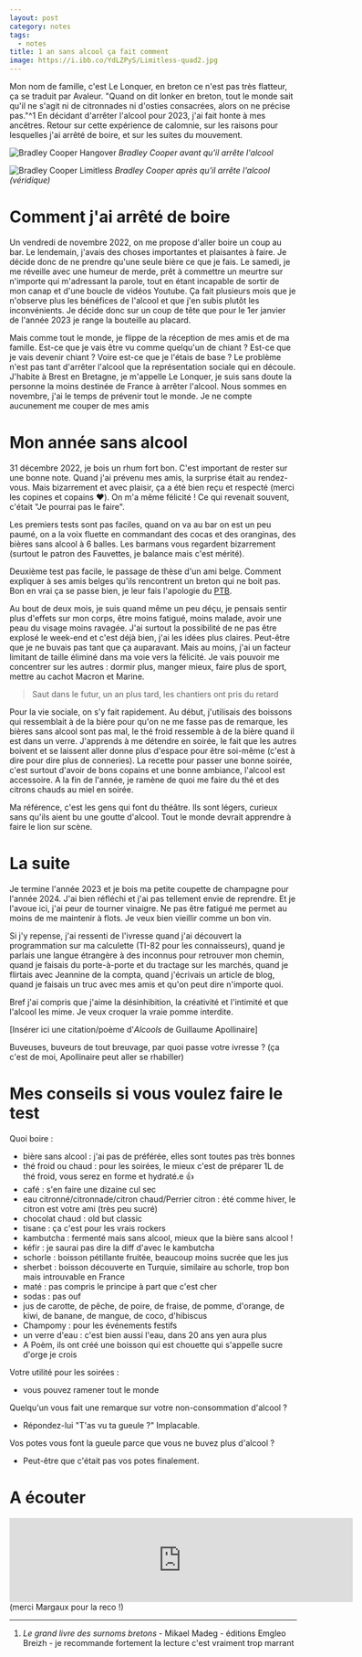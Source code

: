 ```yaml
---
layout: post
category: notes
tags:
  - notes
title: 1 an sans alcool ça fait comment
image: https://i.ibb.co/YdLZPyS/Limitless-quad2.jpg
---
```

Mon nom de famille, c'est Le Lonquer, en breton ce n'est pas très flatteur, ça se traduit par Avaleur. "Quand on dit lonker en breton, tout le monde sait qu'il ne s'agit ni de citronnades ni d'osties consacrées, alors on ne précise pas."^1
En décidant d'arrêter l'alcool pour 2023, j'ai fait honte à mes ancêtres. Retour sur cette expérience de calomnie, sur les raisons pour lesquelles j'ai arrêté de boire, et sur les suites du mouvement.

![Bradley Cooper Hangover](https://i.ibb.co/yXhRhGH/movies-Hangover-Part-II-Bradley-Cooper-1788242.jpg)
_Bradley Cooper avant qu'il arrête l'alcool_

<!--more-->

![Bradley Cooper Limitless](https://i.ibb.co/YdLZPyS/Limitless-quad2.jpg)
_Bradley Cooper après qu'il arrête l'alcool (véridique)_

# Comment  j'ai arrêté de boire

Un vendredi de novembre 2022, on me propose d'aller boire un coup au bar. Le lendemain, j'avais des choses importantes et plaisantes à faire. Je décide donc de ne prendre qu'une seule bière ce que je fais. Le samedi, je me réveille avec une humeur de merde, prêt à commettre un meurtre sur n'importe qui m'adressant la parole, tout en étant incapable de sortir de mon canap et d'une boucle de vidéos Youtube. Ça fait plusieurs mois que je n'observe plus les bénéfices de l'alcool et que j'en subis plutôt les inconvénients. Je décide donc sur un coup de tête que pour le 1er janvier de l'année 2023 je range la bouteille au placard.

Mais comme tout le monde, je flippe de la réception de mes amis et de ma famille. Est-ce que je vais être vu comme quelqu'un de chiant ? Est-ce que je vais devenir chiant ? Voire est-ce que je l'étais de base ? Le problème n'est pas tant d'arrêter l'alcool que la représentation sociale qui en découle. J'habite à Brest en Bretagne, je m'appelle Le Lonquer, je suis sans doute la personne la moins destinée de France à arrêter l'alcool. Nous sommes en novembre, j'ai le temps de prévenir tout le monde. Je ne compte aucunement me couper de mes amis

# Mon année sans alcool

31 décembre 2022, je bois un rhum fort bon. C'est important de rester sur une bonne note.
Quand j'ai prévenu mes amis, la surprise était au rendez-vous. Mais bizarrement et avec plaisir, ça a été bien reçu et respecté (merci les copines et copains ❤️). On m'a même félicité ! Ce qui revenait souvent, c'était "Je pourrai pas le faire".

Les premiers tests sont pas faciles, quand on va au bar on est un peu paumé, on a la voix fluette en commandant des cocas et des oranginas, des bières sans alcool à 6 balles. Les barmans vous regardent bizarrement (surtout le patron des Fauvettes, je balance mais c'est mérité).

Deuxième test pas facile, le passage de thèse d'un ami belge. Comment expliquer à ses amis belges qu'ils rencontrent un breton qui ne boit pas. Bon en vrai ça se passe bien, je leur fais l'apologie du [PTB](https://www.ptb.be/).

Au bout de deux mois, je suis quand même un peu déçu, je pensais sentir plus d'effets sur mon corps, être moins fatigué, moins malade, avoir une peau du visage moins ravagée. J'ai surtout la possibilité de ne pas être explosé le week-end et c'est déjà bien, j'ai les idées plus claires. Peut-être que je ne buvais pas tant que ça auparavant. Mais au moins, j'ai un facteur limitant de taille éliminé dans ma voie vers la félicité. Je vais pouvoir me concentrer sur les autres : dormir plus, manger mieux, faire plus de sport, mettre au cachot Macron et Marine.

> Saut dans le futur, un an plus tard, les chantiers ont pris du retard

Pour la vie sociale, on s'y fait rapidement. Au début, j'utilisais des boissons qui ressemblait à de la bière pour qu'on ne me fasse pas de remarque, les bières sans alcool sont pas mal, le thé froid ressemble à de la bière quand il est dans un verre. J'apprends à me détendre en soirée, le fait que les autres boivent et se laissent aller donne plus d'espace pour être soi-même (c'est à dire pour dire plus de conneries). La recette pour passer une bonne soirée, c'est surtout d'avoir de bons copains et une bonne ambiance, l'alcool est accessoire. A la fin de l'année, je ramène de quoi me faire du thé et des citrons chauds au miel en soirée.

Ma référence, c'est les gens qui font du théâtre. Ils sont légers, curieux sans qu'ils aient bu une goutte d'alcool. Tout le monde devrait apprendre à faire le lion sur scène.

# La suite

Je termine l'année 2023 et je bois ma petite coupette de champagne pour l'année 2024. J'ai bien réfléchi et j'ai pas tellement envie de reprendre. Et je l'avoue ici, j'ai peur de tourner vinaigre. Ne pas être fatigué me permet au moins de me maintenir à flots. Je veux bien vieillir comme un bon vin. 

Si j'y repense, j'ai ressenti de l'ivresse quand j'ai découvert la programmation sur ma calculette (TI-82 pour les connaisseurs), quand je parlais une langue étrangère à des inconnus pour retrouver mon chemin, quand je faisais du porte-à-porte et du tractage sur les marchés, quand je flirtais avec Jeannine de la compta, quand j'écrivais un article de blog, quand je faisais un truc avec mes amis et qu'on peut dire n'importe quoi.

Bref j'ai compris que j'aime la désinhibition, la créativité et l'intimité et que l'alcool les mime. Je veux croquer la vraie pomme interdite.

\[Insérer ici une citation/poème d'_Alcools_ de Guillaume Apollinaire\]

Buveuses, buveurs de tout breuvage, par quoi passe votre ivresse ? (ça c'est de moi, Apollinaire peut aller se rhabiller)

# Mes conseils si vous voulez faire le test

Quoi boire :
- bière sans alcool : j'ai pas de préférée, elles sont toutes pas très bonnes
- thé froid ou chaud : pour les soirées, le mieux c'est de préparer 1L de thé froid, vous serez en forme et hydraté.e 👍
- café : s'en faire une dizaine cul sec
- eau citronné/citronnade/citron chaud/Perrier citron : été comme hiver, le citron est votre ami (très peu sucré)
- chocolat chaud : old but classic
- tisane : ça c'est pour les vrais rockers
- kambutcha : fermenté mais sans alcool, mieux que la bière sans alcool !
- kéfir : je saurai pas dire la diff d'avec le kambutcha
- schorle : boisson pétillante fruitée, beaucoup moins sucrée que les jus
- sherbet : boisson découverte en Turquie, similaire au schorle, trop bon mais introuvable en France
- maté : pas compris le principe à part que c'est cher
- sodas : pas ouf
- jus de carotte, de pêche, de poire, de fraise, de pomme, d'orange, de kiwi, de banane, de mangue, de coco, d'hibiscus
- Champomy : pour les événements festifs
- un verre d'eau : c'est bien aussi l'eau, dans 20 ans yen aura plus
- A Poèm, ils ont créé une boisson qui est chouette qui s'appelle sucre d'orge je crois

Votre utilité pour les soirées :
- vous pouvez ramener tout le monde

Quelqu'un vous fait une remarque sur votre non-consommation d'alcool ?
- Répondez-lui "T'as vu ta gueule ?" Implacable.

Vos potes vous font la gueule parce que vous ne buvez plus d'alcool ? 
- Peut-être que c'était pas vos potes finalement.

# A écouter 

<iframe title="Arte Radio" src="https://www.arteradio.com/son/61683293/tu_t_es_vu_quand_t_as_pas_bu?embed" style="border:1px #DADADA solid;" name="" scrolling="no" scrolling="no" align="bottom" width="600" height="145"></iframe> 
(merci Margaux pour la reco !)

---

1. _Le grand livre des surnoms bretons_ - Mikael Madeg  - éditions Emgleo Breizh - je recommande fortement la lecture c'est vraiment trop marrant

